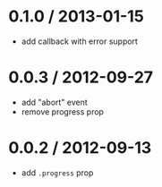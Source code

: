 
0.1.0 / 2013-01-15 
==================

  * add callback with error support

0.0.3 / 2012-09-27 
==================

  * add "abort" event
  * remove progress prop

0.0.2 / 2012-09-13 
==================

  * add `.progress` prop
